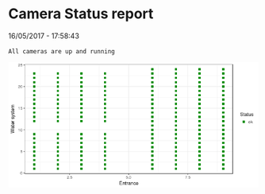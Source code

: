 Camera Status report
================
16/05/2017 - 17:58:43

    All cameras are up and running

![](camreport_files/figure-markdown_github/unnamed-chunk-2-1.png)
